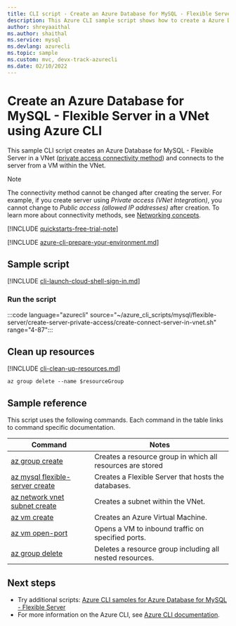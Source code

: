 ```yaml
---
title: CLI script - Create an Azure Database for MySQL - Flexible Server in a VNet
description: This Azure CLI sample script shows how to create a Azure Database for MySQL - Flexible Server in a VNet (private access connectivity method) and connect to the server from a VM within the VNet.
author: shreyaaithal
ms.author: shaithal
ms.service: mysql
ms.devlang: azurecli
ms.topic: sample
ms.custom: mvc, devx-track-azurecli
ms.date: 02/10/2022 
---
```


# Create an Azure Database for MySQL - Flexible Server in a VNet using Azure CLI

This sample CLI script creates an Azure Database for MySQL - Flexible Server in a VNet ([private access connectivity method](../concepts-networking-vnet.md)) and connects to the server from a VM within the VNet.

> [!NOTE]
> The connectivity method cannot be changed after creating the server. For example, if you create server using *Private access (VNet Integration)*, you cannot change to *Public access (allowed IP addresses)* after creation. To learn more about connectivity methods, see [Networking concepts](../concepts-networking.md).

[!INCLUDE [quickstarts-free-trial-note](../../../../includes/quickstarts-free-trial-note.md)]

[!INCLUDE [azure-cli-prepare-your-environment.md](../../../../includes/azure-cli-prepare-your-environment.md)]

## Sample script

[!INCLUDE [cli-launch-cloud-shell-sign-in.md](../../../../includes/cli-launch-cloud-shell-sign-in.md)]

### Run the script

:::code language="azurecli" source="~/azure_cli_scripts/mysql/flexible-server/create-server-private-access/create-connect-server-in-vnet.sh" range="4-87":::

## Clean up resources

[!INCLUDE [cli-clean-up-resources.md](../../../../includes/cli-clean-up-resources.md)]

```azurecli
az group delete --name $resourceGroup
```

## Sample reference

This script uses the following commands. Each command in the table links to command specific documentation.

| **Command** | **Notes** |
|---|---|
|[az group create](/cli/azure/group#az_group_create)|Creates a resource group in which all resources are stored|
|[az mysql flexible-server create](/cli/azure/mysql/flexible-server#az_mysql_flexible_server_create)|Creates a Flexible Server that hosts the databases.|
|[az network vnet subnet create](/cli/azure/network/vnet/subnet#az_network_vnet_subnet_create)|Creates a subnet within the VNet.|
|[az vm create](/cli/azure/vm#az_vm_create)|Creates an Azure Virtual Machine.|
|[az vm open-port](/cli/azure/vm#az_vm_open_port)|Opens a VM to inbound traffic on specified ports.|
|[az group delete](/cli/azure/group#az_group_delete) | Deletes a resource group including all nested resources.|

## Next steps

- Try additional scripts: [Azure CLI samples for Azure Database for MySQL - Flexible Server](../sample-scripts-azure-cli.md)
- For more information on the Azure CLI, see [Azure CLI documentation](/cli/azure).
